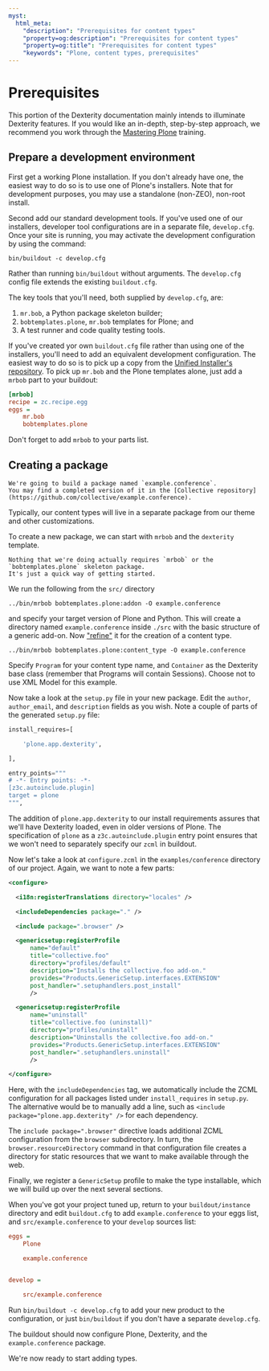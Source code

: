 ```yaml
---
myst:
  html_meta:
    "description": "Prerequisites for content types"
    "property=og:description": "Prerequisites for content types"
    "property=og:title": "Prerequisites for content types"
    "keywords": "Plone, content types, prerequisites"
---
```


# Prerequisites

This portion of the Dexterity documentation mainly intends to illuminate Dexterity features.
If you would like an in-depth, step-by-step approach, we recommend you work through the [Mastering Plone](https://training.plone.org/) training.


## Prepare a development environment

First get a working Plone installation.
If you don't already have one, the easiest way to do so is to use one of Plone's installers.
Note that for development purposes, you may use a standalone (non-ZEO), non-root install.

Second add our standard development tools.
If you've used one of our installers, developer tool configurations are in a separate file, `develop.cfg`.
Once your site is running, you may activate the development configuration by using the command:

```shell
bin/buildout -c develop.cfg
```

Rather than running `bin/buildout` without arguments.
The `develop.cfg` config file extends the existing `buildout.cfg`.

The key tools that you'll need, both supplied by `develop.cfg`, are:

1.  `mr.bob`, a Python package skeleton builder;
1.  `bobtemplates.plone`, `mr.bob` templates for Plone; and
1.  A test runner and code quality testing tools.

If you've created yor own `buildout.cfg` file rather than using one of the installers, you'll need to add an equivalent development configuration.
The easiest way to do so is to pick up a copy from the [Unified Installer's repository](https://github.com/plone/Installers-UnifiedInstaller/blob/master/base_skeleton/develop.cfg).
To pick up `mr.bob` and the Plone templates alone, just add a `mrbob` part to your buildout:

```ini
[mrbob]
recipe = zc.recipe.egg
eggs =
    mr.bob
    bobtemplates.plone
```

Don't forget to add `mrbob` to your parts list.


## Creating a package

```{note}
We're going to build a package named `example.conference`.
You may find a completed version of it in the [Collective repository](https://github.com/collective/example.conference).
```

Typically, our content types will live in a separate package from our theme and other customizations.

To create a new package, we can start with `mrbob` and the `dexterity` template.

```{note}
Nothing that we're doing actually requires `mrbob` or the `bobtemplates.plone` skeleton package.
It's just a quick way of getting started.
```

We run the following from the `src/` directory

```shell
../bin/mrbob bobtemplates.plone:addon -O example.conference
```

and specify your target version of Plone and Python.
This will create a directory named `example.conference` inside `./src` with the basic structure of a generic add-on.
Now ["refine"](https://github.com/plone/bobtemplates.plone#provided-subtemplates) it for the creation of a content type.

```shell
../bin/mrbob bobtemplates.plone:content_type -O example.conference
```

Specify `Program` for your content type name, and `Container` as the Dexterity base class (remember that Programs will contain Sessions).
Choose not to use XML Model for this example.

Now take a look at the `setup.py` file in your new package.
Edit the `author`, `author_email`, and `description` fields as you wish.
Note a couple of parts of the generated `setup.py` file:

```python
install_requires=[

    'plone.app.dexterity',

],

entry_points="""
# -*- Entry points: -*-
[z3c.autoinclude.plugin]
target = plone
""",
```

The addition of `plone.app.dexterity` to our install requirements assures that we'll have Dexterity loaded, even in older versions of Plone.
The specification of `plone` as a `z3c.autoinclude.plugin` entry point ensures that we won't need to separately specify our `zcml` in buildout.

Now let's take a look at `configure.zcml` in the `examples/conference` directory of our project.
Again, we want to note a few parts:

```xml
<configure>

  <i18n:registerTranslations directory="locales" />

  <includeDependencies package="." />

  <include package=".browser" />

  <genericsetup:registerProfile
      name="default"
      title="collective.foo"
      directory="profiles/default"
      description="Installs the collective.foo add-on."
      provides="Products.GenericSetup.interfaces.EXTENSION"
      post_handler=".setuphandlers.post_install"
      />

  <genericsetup:registerProfile
      name="uninstall"
      title="collective.foo (uninstall)"
      directory="profiles/uninstall"
      description="Uninstalls the collective.foo add-on."
      provides="Products.GenericSetup.interfaces.EXTENSION"
      post_handler=".setuphandlers.uninstall"
      />

</configure>
```

Here, with the `includeDependencies` tag, we automatically include the ZCML configuration for all packages listed under `install_requires` in `setup.py`.
The alternative would be to manually add a line, such as `<include package="plone.app.dexterity" />` for each dependency.

The `include package=".browser"` directive loads additional ZCML configuration from the `browser` subdirectory.
In turn, the `browser.resourceDirectory` command in that configuration file creates a directory for static resources that we want to make available through the web.

Finally, we register a `GenericSetup` profile to make the type installable, which we will build up over the next several sections.

When you've got your project tuned up, return to your `buildout/instance` directory and edit `buildout.cfg` to add `example.conference` to your eggs list, and `src/example.conference` to your `develop` sources list:

```ini
eggs =
    Plone

    example.conference


develop =

    src/example.conference
```

Run `bin/buildout -c develop.cfg` to add your new product to the configuration, or just `bin/buildout` if you don't have a separate `develop.cfg`.

The buildout should now configure Plone, Dexterity, and the `example.conference` package.

We're now ready to start adding types.

